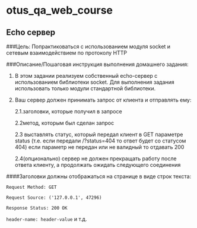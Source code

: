 # otus_qa_web_course

## Echo сервер

###Цель:
Попрактиковаться с использованием модуля socket и сетевым взаимодействием по протоколу HTTP

###Описание/Пошаговая инструкция выполнения домашнего задания:
1. В этом задании реализуем собственный echo-сервер с использованием библиотеки socket.
Для выполнения задания использовать только модули стандартной библиотеки.

2. Ваш сервер должен принимать запрос от клиента и отправлять ему: 

    2.1.заголовки, которые получил в запросе
   
    2.2метод, которым был сделан запрос
   
   2.3 выставлять статус, который передал клиент в GET параметре status (т.е. если передали /?status=404 то ответ будет со статусом 404) если параметр не передан или не валидный то отдавать 200
   
   2.4(опционально) сервер не должен прекращать работу после ответа клиенту, а продолжать ожидать следующего соединения

####Заголовки должны отображаться на странице в виде строк текста:

`Request Method: GET`

`Request Source: ('127.0.0.1', 47296)`

`Response Status: 200 OK`

`header-name: header-value`
и т.д.